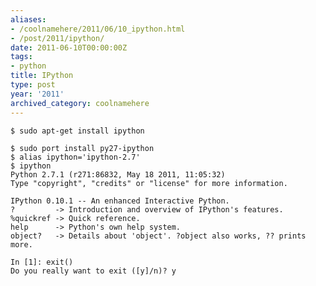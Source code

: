 ```yaml
---
aliases:
- /coolnamehere/2011/06/10_ipython.html
- /post/2011/ipython/
date: 2011-06-10T00:00:00Z
tags:
- python
title: IPython
type: post
year: '2011'
archived_category: coolnamehere
---
```

<!-- TEASER_END -->
[MacPorts]: http://macports.org
[Homebrew]: http://mxcl.github.com/homebrew/
[IPython]: http://ipython.scipy.org/moin/

    $ sudo apt-get install ipython

[realias]: http://www.modernperlbooks.com/mt/2009/10/remove-the-little-pessimizations.html

    $ sudo port install py27-ipython
    $ alias ipython='ipython-2.7'
    $ ipython
    Python 2.7.1 (r271:86832, May 18 2011, 11:05:32)
    Type "copyright", "credits" or "license" for more information.

    IPython 0.10.1 -- An enhanced Interactive Python.
    ?         -> Introduction and overview of IPython's features.
    %quickref -> Quick reference.
    help      -> Python's own help system.
    object?   -> Details about 'object'. ?object also works, ?? prints more.

    In [1]: exit()
    Do you really want to exit ([y]/n)? y

